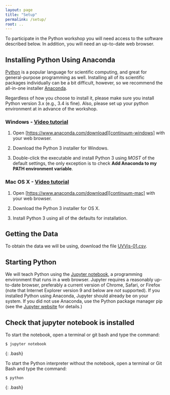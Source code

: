 ```yaml
---
layout: page
title: "Setup"
permalink: /setup/
root: ..
---
```


To participate in the Python workshop you will need access to the software described below.
In addition, you will need an up-to-date web browser.

## Installing Python Using Anaconda

[Python][python] is a popular language for scientific computing, and great for
general-purpose programming as well. Installing all of its scientific packages
individually can be a bit difficult, however, so we recommend the all-in-one
installer [Anaconda][anaconda].

Regardless of how you choose to install it, please make sure you install Python
version 3.x (e.g., 3.4 is fine). Also, please set up your python environment at 
in advance of the workshop.  

### Windows - [Video tutorial][video-windows]

1. Open [https://www.anaconda.com/download][continuum-windows]
   with your web browser.

2. Download the Python 3 installer for Windows.

3. Double-click the executable and install Python 3 using _MOST_ of the
   default settings, the only exception is to check **Add Anaconda to my PATH environment variable**.

### Mac OS X - [Video tutorial][video-mac]

1. Open [https://www.anaconda.com/download][continuum-mac]
   with your web browser.

2. Download the Python 3 installer for OS X.

3. Install Python 3 using all of the defaults for installation.

## Getting the Data

To obtain the data we will be using, download the file 
[UVVis-01.csv]({{page.root}}/data/UVVis-01.csv).

## Starting Python

We will teach Python using the [Jupyter notebook][jupyter], a 
programming environment that runs in a web browser. Jupyter requires a reasonably 
up-to-date browser, preferably a current version of Chrome, Safari, or Firefox 
(note that Internet Explorer version 9 and below are *not* supported). If you 
installed Python using Anaconda, Jupyter should already be on your system. If 
you did not use Anaconda, use the Python package manager pip
(see the [Jupyter website][jupyter-install] for details.)

## Check that jupyter notebook is installed

To start the notebook, open a terminal or git bash and type the command:

~~~
$ jupyter notebook
~~~
{: .bash}

To start the Python interpreter without the notebook, open a terminal 
or Git Bash and type the command:

~~~
$ python
~~~
{: .bash}

[anaconda]: https://www.anaconda.com/
[continuum-mac]: https://www.anaconda.com/download/#macos
[continuum-linux]: https://www.anaconda.com/download/#linux
[continuum-windows]: https://www.anaconda.com/download/#windows
[jupyter]: http://jupyter.org/
[jupyter-install]: http://jupyter.readthedocs.io/en/latest/install.html#optional-for-experienced-python-developers-installing-jupyter-with-pip
[python]: https://python.org
[video-mac]: https://www.youtube.com/watch?v=TcSAln46u9U
[video-windows]: https://www.youtube.com/watch?v=xxQ0mzZ8UvA




  
